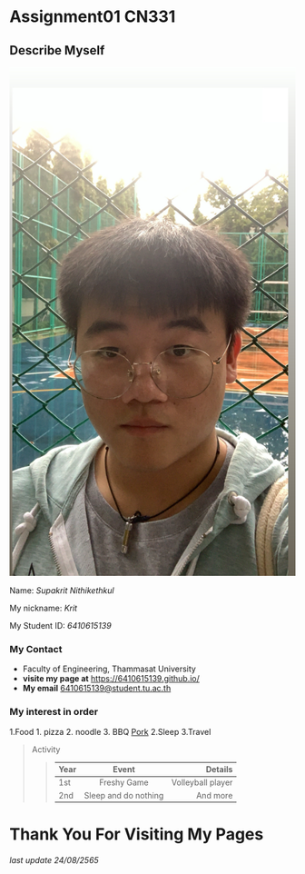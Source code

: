 __Assignment01 CN331__
===================

**Describe Myself**
------------------

![profilePic, The handsome guy](/profilePic.jpg)

Name: *Supakrit Nithikethkul*

My nickname: *Krit*

My Student ID: *6410615139*

### My Contact
- Faculty of Engineering, Thammasat University
- **visite my page at** <https://6410615139.github.io/>
- **My email** 6410615139@student.tu.ac.th

### My interest in order

1.Food
    1. pizza
    2. noodle
    3. BBQ [Pork](/pigicon.jpg)
2.Sleep
3.Travel

>Activity
>
>>|   Year  |    Event             |    Details    |
>>| :---    |        :----:        |          ---: |
>>| 1st     | Freshy Game          | Volleyball player   |
>>| 2nd     | Sleep and do nothing | And more      |

# Thank You For Visiting My Pages

###### last update 24/08/2565